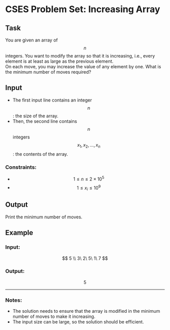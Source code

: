 # CSES Problem Set: Increasing Array

## Task

You are given an array of $$n$$ integers. You want to modify the array so that it is increasing, i.e., every element is at least as large as the previous element.  
On each move, you may increase the value of any element by one. What is the minimum number of moves required?

## Input

- The first input line contains an integer $$n$$: the size of the array.
- Then, the second line contains $$n$$ integers $$x_1, x_2, \ldots, x_n$$: the contents of the array.

### Constraints:
- $$1 \leq n \leq 2 \times 10^5$$
- $$1 \leq x_i \leq 10^9$$

## Output

Print the minimum number of moves.

## Example

### Input:
$$
5 \\
3\ 2\ 5\ 1\ 7
$$

### Output:
$$
5
$$

---

### Notes:
- The solution needs to ensure that the array is modified in the minimum number of moves to make it increasing.
- The input size can be large, so the solution should be efficient.
